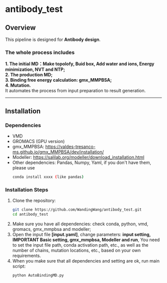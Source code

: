 # antibody_test

## **Overview**
This pipeline is designed for **Antibody design**. 
### **The whole process includes**  
**1. The initial MD：Make topolofy, Buid box, Add water and ions, Energy minimization, NVT and NTP;**   
**2. The production MD;**  
**3. Binding free energy calculation: gmx_MMPBSA;**  
**4. Mutation.**  
It automates the process from input preparation to result generation.

---

## **Installation**
### **Dependencies**
- VMD
- GROMACS (GPU version)
- gmx_MMPBSA: https://valdes-tresanco-ms.github.io/gmx_MMPBSA/dev/installation/  
- Modeller: https://salilab.org/modeller/download_installation.html  
- Other dependencies: Pandas, Numpy, Yaml, if you don't have them, please use 
   ```bash
   conda install xxxx (like pandas)  

### **Installation Steps**
1. Clone the repository:
   ```bash
   git clone https://github.com/WandingWang/antibody_test.git
   cd antibody_test
2. Make sure you have all dependencies: check conda, python, vmd, gromacs, gmx_mmpbsa and modeller;
3. Open the input file **[input.yaml]**, change parameters: **input setting, IMPORTANT Basic setting, gmx_mmpbsa, Modeller and run**, You need to set the input file path, conda activation path, etc., as well as the number of chains, mutation locations, etc., based on your own requirements.
4. When you make sure that all dependencies and setting are ok, run main script:
   ```bash
   python AutoBindingMD.py
   
